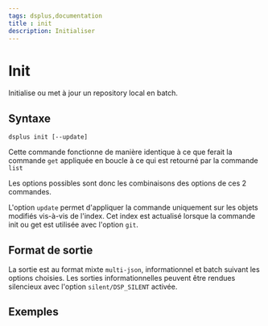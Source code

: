 ```yaml
---
tags: dsplus,documentation
title : init
description: Initialiser
---
```


# Init
Initialise ou met à jour un repository local en batch.


## Syntaxe

```
dsplus init [--update]
```

Cette commande fonctionne de manière identique à ce que ferait la commande ```get``` appliquée en boucle à ce qui est retourné par la commande ```list```

Les options possibles sont donc les combinaisons des options de ces 2 commandes.

L'option `update` permet d'appliquer la commande uniquement sur les objets modifiés vis-à-vis de l'index.
Cet index est actualisé lorsque la commande init ou get est utilisée avec l'option `git`.


## Format de sortie

La sortie est au format mixte `multi-json`, informationnel et batch suivant les options choisies.
Les sorties informationnelles peuvent être rendues silencieux avec l'option ```silent/DSP_SILENT``` activée.

## Exemples




